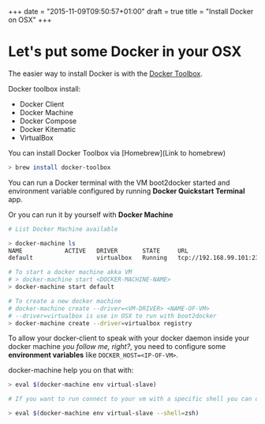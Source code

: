 +++
date = "2015-11-09T09:50:57+01:00"
draft = true
title = "Install Docker on OSX"
+++

# Let's put some Docker in your OSX

The easier way to install Docker is with the [Docker Toolbox](https://www.docker.com/docker-toolbox).

Docker toolbox install:
 - Docker Client
 - Docker Machine
 - Docker Compose
 - Docker Kitematic
 - VirtualBox

You can install Docker Toolbox via [Homebrew](Link to homebrew)

```bash
> brew install docker-toolbox
```

You can run a Docker terminal with the VM boot2docker started and environment variable configured by running **Docker Quickstart Terminal** app.

Or you can run it by yourself with **Docker Machine**


```bash
# List Docker Machine available

> docker-machine ls
NAME            ACTIVE   DRIVER       STATE     URL                         SWARM
default                  virtualbox   Running   tcp://192.168.99.101:2376

# To start a docker machine akka VM
# > docker-machine start <DOCKER-MACHINE-NAME>
> docker-machine start default

# To create a new docker machine
# docker-machine create --driver=<VM-DRIVER> <NAME-OF-VM>
# --driver=virtualbox is use in OSX to run with boot2docker
> docker-machine create --driver=virtualbox registry
```

To allow your docker-client to speak with your docker daemon inside your docker machine *you follow me, right?*, you need to configure some **environment variables** like `DOCKER_HOST=<IP-OF-VM>`.

docker-machine help you on that with:

```bash
> eval $(docker-machine env virtual-slave)

# If you want to run connect to your vm with a specific shell you can use --shell=<SHELL-NAME>

> eval $(docker-machine env virtual-slave --shell=zsh)
```
